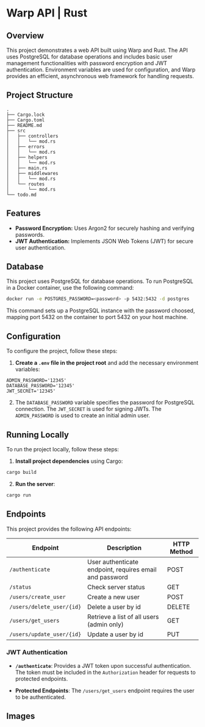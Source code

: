 # Warp API | Rust

## Overview

This project demonstrates a web API built using Warp and Rust. The API uses PostgreSQL for database operations and includes basic user management functionalities with password encryption and JWT authentication. Environment variables are used for configuration, and Warp provides an efficient, asynchronous web framework for handling requests.

## Project Structure

```
.
├── Cargo.lock
├── Cargo.toml
├── README.md
├── src
│   ├── controllers
│   │   └── mod.rs
│   ├── errors
│   │   └── mod.rs
│   ├── helpers
│   │   └── mod.rs
│   ├── main.rs
│   ├── middlewares
│   │   └── mod.rs
│   └── routes
│       └── mod.rs
└── todo.md
```

## Features

- **Password Encryption:** Uses Argon2 for securely hashing and verifying passwords.
- **JWT Authentication:** Implements JSON Web Tokens (JWT) for secure user authentication.

## Database

This project uses PostgreSQL for database operations. To run PostgreSQL in a Docker container, use the following command:

```bash
docker run -e POSTGRES_PASSWORD=<password> -p 5432:5432 -d postgres
```

This command sets up a PostgreSQL instance with the password choosed, mapping port 5432 on the container to port 5432 on your host machine.

## Configuration

To configure the project, follow these steps:

1. **Create a `.env` file in the project root** and add the necessary environment variables:

```env
ADMIN_PASSWORD='12345'
DATABASE_PASSWORD='12345'
JWT_SECRET='12345'
```

2. The `DATABASE_PASSWORD` variable specifies the password for PostgreSQL connection. The `JWT_SECRET` is used for signing JWTs. The `ADMIN_PASSWORD` is used to create an initial admin user.

## Running Locally

To run the project locally, follow these steps:

1. **Install project dependencies** using Cargo:

```bash
cargo build
```

2. **Run the server**:

```bash
cargo run
```

## Endpoints

This project provides the following API endpoints:

| Endpoint                  | Description                                             | HTTP Method |
| ------------------------- | ------------------------------------------------------- | ----------- |
| `/authenticate`           | User authenticate endpoint, requires email and password | POST        |
| `/status`                 | Check server status                                     | GET         |
| `/users/create_user`      | Create a new user                                       | POST        |
| `/users/delete_user/{id}` | Delete a user by id                                     | DELETE      |
| `/users/get_users`        | Retrieve a list of all users (admin only)               | GET         |
| `/users/update_user/{id}` | Update a user by id                                     | PUT         |

### JWT Authentication

- **`/authenticate`**: Provides a JWT token upon successful authentication. The token must be included in the `Authorization` header for requests to protected endpoints.

- **Protected Endpoints**: The `/users/get_users` endpoint requires the user to be authenticated.

## Images
